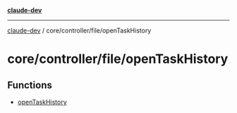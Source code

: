 [**claude-dev**](../../../../README.md)

***

[claude-dev](../../../../README.md) / core/controller/file/openTaskHistory

# core/controller/file/openTaskHistory

## Functions

- [openTaskHistory](functions/openTaskHistory.md)
